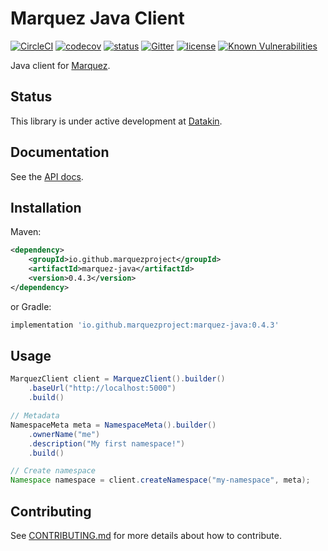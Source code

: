 # Marquez Java Client

[![CircleCI](https://circleci.com/gh/MarquezProject/marquez-java/tree/main.svg?style=shield)](https://circleci.com/gh/MarquezProject/marquez-java/tree/main) 
[![codecov](https://codecov.io/gh/MarquezProject/marquez-java/branch/main/graph/badge.svg)](https://codecov.io/gh/MarquezProject/marquez-java/branch/main)
[![status](https://img.shields.io/badge/status-WIP-yellow.svg)](#status)
[![Gitter](https://badges.gitter.im/Join%20Chat.svg)](https://gitter.im/marquez-project/community)
[![license](https://img.shields.io/badge/license-Apache_2.0-blue.svg)](https://raw.githubusercontent.com/MarquezProject/marquez-java/main/LICENSE)
[![Known Vulnerabilities](https://snyk.io/test/github/MarquezProject/marquez-java/badge.svg)](https://snyk.io/test/github/MarquezProject/marquez-java)

Java client for [Marquez](https://github.com/MarquezProject/marquez).

## Status

This library is under active development at [Datakin](https://twitter.com/DatakinHQ). 

## Documentation

See the [API docs](https://marquezproject.github.io/marquez/openapi.html).

## Installation

Maven:

```xml
<dependency>
    <groupId>io.github.marquezproject</groupId>
    <artifactId>marquez-java</artifactId>
    <version>0.4.3</version>
</dependency>
```

or Gradle:

```groovy
implementation 'io.github.marquezproject:marquez-java:0.4.3'
```

## Usage

```java
MarquezClient client = MarquezClient().builder()
    .baseUrl("http://localhost:5000")
    .build()

// Metadata
NamespaceMeta meta = NamespaceMeta().builder()
    .ownerName("me")
    .description("My first namespace!")
    .build()

// Create namespace 
Namespace namespace = client.createNamespace("my-namespace", meta);
```

## Contributing

See [CONTRIBUTING.md](https://github.com/MarquezProject/marquez-java/blob/main/CONTRIBUTING.md) for more details about how to contribute.
